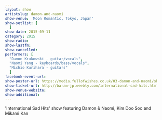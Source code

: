 ```yaml
---
layout: show
artistslug: damon-and-naomi
show-venue: 'Moon Romantic, Tokyo, Japan'
show-setlist: [
  ]
show-date: 2015-09-11
category: 2015
show-radio:
show-lastfm:
show-cancelled:
performers: [
  "Damon Krukowski - guitar/vocals",
  "Naomi Yang - keyboards/bass/vocals",
  "Michio Kurihara - guitars"
  ]
facebook-event-url:
show-poster-url: https://media.fullofwishes.co.uk/03-damon-and-naomi/show_assets/2015-09-10/2015-09-10-vacant-tokyo-japan.jpg
show-ticket-url: http://baram-jp.weebly.com/international-sad-hits.html
show-venue-website:
show-additional:
---
```

'International Sad Hits' show featuring Damon & Naomi, Kim Doo Soo and Mikami Kan
